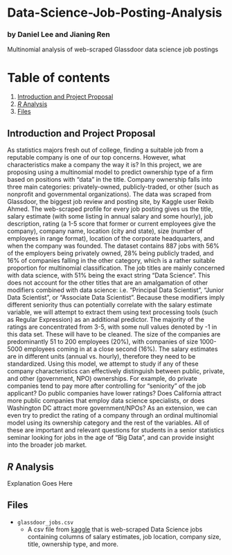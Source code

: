 # Data-Science-Job-Posting-Analysis
### by Daniel Lee and Jianing Ren
Multinomial analysis of web-scraped Glassdoor data science job postings

# Table of contents
1. [Introduction and Project Proposal](#Introduction)
2. [*R* Analysis](#Analysis)
3. [Files](#Files)

## Introduction and Project Proposal <a name="Introduction"></a>
As statistics majors fresh out of college, finding a suitable job from a reputable company is one of our top concerns. However, what characteristics make a company the way it is? In this project, we are proposing using a multinomial model to predict ownership type of a firm based on positions with “data” in the title. Company ownership falls into three main categories: privately-owned, publicly-traded, or other (such as nonprofit and governmental organizations). The data was scraped from Glassdoor, the biggest job review and posting site, by Kaggle user Rekib Ahmed. The web-scraped profile for every job posting gives us the title, salary estimate (with some listing in annual salary and some hourly), job description, rating (a 1-5 score that former or current employees give the company), company name, location (city and state), size (number of employees in range format), location of the corporate headquarters, and when the company was founded. 
The dataset contains 887 jobs with 56% of the employers being privately owned, 28% being publicly traded, and 16% of companies falling in the other category, which is a rather suitable proportion for multinomial classification. The job titles are mainly concerned with data science, with 51% being the exact string “Data Science”. This does not account for the other titles that are an amalgamation of other modifiers combined with data science: i.e. “Principal Data Scientist”, “Junior Data Scientist”, or “Associate Data Scientist”. Because these modifiers imply different seniority thus can potentially correlate with the salary estimate variable, we will attempt to extract them using text processing tools (such as Regular Expression) as an additional predictor. The majority of the ratings are concentrated from 3-5, with some null values denoted by -1 in this data set. These will have to be cleaned. The size of the companies are predominantly 51 to 200 employees (20%), with companies of size 1000-5000 employees coming in at a close second (16%). The salary estimates are in different units (annual vs. hourly), therefore they need to be standardized. 
Using this model, we attempt to study if any of these company characteristics can effectively distinguish between public, private, and other (government, NPO) ownerships. For example, do private companies tend to pay more after controlling for “seniority” of the job applicant? Do public companies have lower ratings? Does California attract more public companies that employ data science specialists, or does Washington DC attract more government/NPOs? As an extension, we can even try to predict the rating of a company through an ordinal multinomial model using its ownership category and the rest of the variables. All of these are important and relevant questions for students in a senior statistics seminar looking for jobs in the age of “Big Data”, and can provide insight into the broader job market.

## *R* Analysis <a name="Analysis"></a>
Explanation Goes Here

## Files <a name="Files"></a>
* `glassdoor_jobs.csv` 
  *  A csv file from [kaggle](https://www.kaggle.com/datasets/rkb0023/glassdoor-data-science-jobs) that is web-scraped Data Science jobs containing columns     of salary estimates, job location, company size, title, ownership type, and more.
